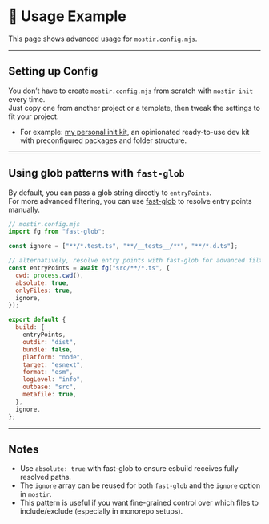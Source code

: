 # 📖 Usage Example

This page shows advanced usage for `mostir.config.mjs`.

---

## Setting up Config
You don’t have to create `mostir.config.mjs` from scratch with `mostir init` every time.  
Just copy one from another project or a template, then tweak the settings to fit your project.

- For example: [my personal init kit](https://github.com/SigismundBT/tskit), an opinionated ready-to-use dev kit with preconfigured packages and folder structure.

---

## Using glob patterns with `fast-glob`

By default, you can pass a glob string directly to `entryPoints`.  
For more advanced filtering, you can use [fast-glob](https://github.com/mrmlnc/fast-glob) to resolve entry points manually.

```js
// mostir.config.mjs
import fg from "fast-glob";

const ignore = ["**/*.test.ts", "**/__tests__/**", "**/*.d.ts"];

// alternatively, resolve entry points with fast-glob for advanced filtering
const entryPoints = await fg("src/**/*.ts", {
  cwd: process.cwd(),
  absolute: true,
  onlyFiles: true,
  ignore,
});

export default {
  build: {
    entryPoints,
    outdir: "dist",
    bundle: false,
    platform: "node",
    target: "esnext",
    format: "esm",
    logLevel: "info",
    outbase: "src",
    metafile: true,
  },
  ignore,
};
```

---

## Notes
- Use `absolute: true` with fast-glob to ensure esbuild receives fully resolved paths.  
- The `ignore` array can be reused for both `fast-glob` and the `ignore` option in `mostir`.  
- This pattern is useful if you want fine-grained control over which files to include/exclude (especially in monorepo setups).